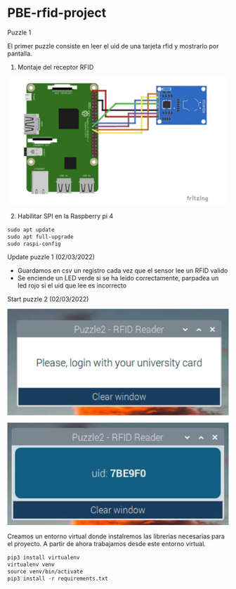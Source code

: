 # PBE-rfid-project

Puzzle 1

El primer puzzle consiste en leer el uid de una tarjeta rfid y mostrarlo por pantalla.

1. Montaje del receptor RFID

![Screenshot](images/montaje.png)


2. Habilitar SPI en la Raspberry pi 4

```
sudo apt update
sudo apt full-upgrade
sudo raspi-config
```

Update puzzle 1 (02/03/2022)

 - Guardamos en csv un registro cada vez que el sensor lee un RFID valido
 - Se enciende un LED verde si se ha leido correctamente, parpadea un led rojo si el uid que lee es incorrecto

Start puzzle 2 (02/03/2022)

![Screenshot](images/puzzle2_main.png)

![Screenshot](images/puzzle2_uid.png)


Creamos un entorno virtual donde instalremos las librerias necesarias para el proyecto.
A partir de ahora trabajamos desde este entorno virtual.
```
pip3 install virtualenv
virtualenv venv
source venv/bin/activate
pip3 install -r requirements.txt
```




